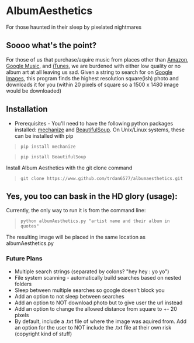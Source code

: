 # AlbumAesthetics
For those haunted in their sleep by pixelated nightmares

## Soooo what's the point?
For those of us that purchase/aquire music from places other than
[Amazon](http://www.amazon.com/MP3-Music-Download/b/ref=nav_shopall_dmusic?ie=UTF8&node=163856011),
[Google Music](https://music.google.com), and [iTunes](http://www.apple.com/itunes/),
we are burdened with either low quality or no album art at all leaving us sad. Given a string
to search for on [Google Images](https://images.google.com), this program finds the highest
resolution square(ish) photo and downloads it for you (within 20 pixels of square so a 1500 x 1480
image would be downloaded)

## Installation
* Prerequisites - You'll need to have the following python packages installed:
[mechanize](http://wwwsearch.sourceforge.net/mechanize/) and
[BeautifulSoup](http://www.crummy.com/software/BeautifulSoup/). On Unix/Linux systems, these can be
installed with pip

> `pip install mechanize`

> `pip install BeautifulSoup`

Install Album Aesthetics with the git clone command

> `git clone https://www.github.com/trdan6577/albumaesthetics.git`

## Yes, you too can bask in the HD glory (usage):
Currently, the only way to run it is from the command line:

> `python albumAesthetics.py "artist name and their album in quotes"`

The resulting image will be placed in the same location as albumAesthetics.py

### Future Plans
* Multiple search strings (separated by colons? "hey hey : yo yo")
* File system scanning - automatically build searches based on nested folders
* Sleep between multiple searches so google doesn't block you
* Add an option to not sleep between searches
* Add an option to NOT download photo but to give user the url instead
* Add an option to change the allowed distance from square to +- 20 pixels
* By default, include a .txt file of where the image was aquired from. Add an option for the user to NOT include the .txt file at their own risk (copyright kind of stuff)
